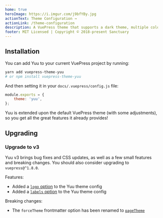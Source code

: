 ```yaml
---
home: true
heroImage: https://i.imgur.com/j9bfYBy.jpg
actionText: Theme Configuration →
actionLink: /theme-configuration
description: A VuePress theme that supports a dark theme, multiple color themes, and other useful features.
footer: MIT Licensed | Copyright © 2018-present Sanctuary
---
```


## Installation

You can add Yuu to your current VuePress project by running:

```bash
yarn add vuepress-theme-yuu
# or npm install vuepress-theme-yuu
```

And then setting it in your `docs/.vuepress/config.js` file:

```js
module.exports = {
	theme: 'yuu',
};
```

Yuu is extended upon the default VuePress theme (with some adjustments), so you get all the great features it already provides!

## Upgrading

### Upgrade to v3

Yuu v3 brings bug fixes and CSS updates, as well as a few small features and breaking changes. You should also consider upgrading to `vuepress@^1.8.0`.

Features:
- Added a [`logo` option](/theme-configuration.html#custom-logo) to the Yuu theme config
- Added a [`labels` option](/theme-configuration.html#labels) to the Yuu theme config

Breaking changes:
- The `forceTheme` frontmatter option has been renamed to [`pageTheme`](/theme-configuration.html#set-color-themes-per-page)
